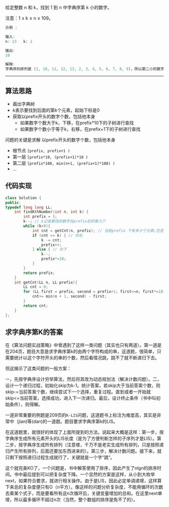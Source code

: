 给定整数 n 和 k，找到 1 到 n 中字典序第 k 小的数字。

注意：1 ≤ k ≤ n ≤ 109。

```cpp
示例 :

输入:
n: 13   k: 2

输出:
10

解释:
字典序的排列是 [1, 10, 11, 12, 13, 2, 3, 4, 5, 6, 7, 8, 9]，所以第二小的数字是 10。
```

---

## 算法思路

- 画出字典树
- k表示要找到后面的第k个元素，起始下标是0
- 获取以prefix开头的数字个数，包括他本身
  - 如果数字个数大于k，下移，在prefix*10下的子树进行查找 
  - 如果数字个数小于等于k，右移，在prefix+1下的子树进行查找

问题的关键是求解 以prefix开头的数字个数，包括他本身

- 根节点 `[prefix, prefix+1 )`
- 第一层 `[prefix*10, (prefix+1)*10 )`
- 第二层 `[prefix*100, min(n+1, (prefix+1)*100) )`
- ...


## 代码实现

```cpp
class Solution {
public:
typedef long long LL;
    int findKthNumber(int n, int k) {
        int prefix = 1;
        k--; // k记录要找的数字在prefix后的第几个
        while (k>0){
            int cnt = getCnt(n, prefix); // 当前prefix 下有多少个元素;包含prefix
            if (cnt <= k) { // 向右
                k -= cnt;
                prefix++;
            } else { // 向下
                k--;
                prefix*=10;
            }
        }
        return prefix;
    }
    int getCnt(LL n, LL prefix){
        LL cnt = 0;
        for (LL first = prefix, second = prefix+1; first<=n; first*=10, second*=10){
            cnt+= min(n + 1, second) - first;
        }
        return cnt;
    }
};
```

## 求字典序第K的答案

在《算法问题实战策略》中曾遇到了这样一类问题（其实也只有两道）。第一道是在204页，题目大意是求字典序第k的由两个字符构成的串，这道题，很简单，只需要统计以这个字符开头的串的个数，然后看情况跳，跳不了就不断递归下去。

但这揭示了这类问题的一般方案：

一，先按字典序设计穷举算法，然后将其改为动态规划法（解决计数问题）。二，设计一个递归过程，初始化skip为k-1。统计答案，若skip大于当前答案个数，则skip-=当前答案个数，继续尝试下一个选择，重复过程。直到或者一开始就skip<=当前答案，选择成功，进入下一次递归。最后，设计终止条件（书中叫初始条件），则得解。

一道非常重要的例题是209页的`K-LIS`问题，这道题书上标注为难度高，其实是非常中（jian)等(dan)的一道题。题目要求字典序第k的LIS。

在这道题里，就很好的体现了上面所提到的方法。说起来大概是这样：第一步，按字典序生成所有元素开头的LIS长度（是为了方便判断怎样的子序列才是LIS）。第二步，按字典序生成所有排列（注意喽，千万不是老实生成所有排列，只是按照递归产生所有排列，后面还要加东西进来的）。第三步，解决计数问题。接下来，就只剩下按照递归过程生成就行了，关键就是一个字“跳”。

这个就完美KO了，一个问题是，书中解答使用了排序，因此产生了nlgn的排序时间。书中最后提到可以把复杂度下降。一个显然的方案是这样，从小到大枚举next，如果符合要求，就进行相关操作。由于是LIS，因此必定单调递增，这样算下来总的复杂度便只有O（n平方）。像这样的问题分析复杂度，不能用循环的次数去乘某个式子，而是要看所有这n次循环后，关键变量增加的总和。在这里next单增，所以最多循环不超过n次（当然，整个数组的排序是免不了的）。